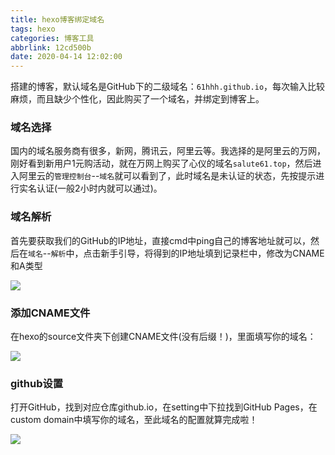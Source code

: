 ```yaml
---
title: hexo博客绑定域名
tags: hexo
categories: 博客工具
abbrlink: 12cd500b
date: 2020-04-14 12:02:00
---
```


搭建的博客，默认域名是GitHub下的二级域名：`61hhh.github.io`，每次输入比较麻烦，而且缺少个性化，因此购买了一个域名，并绑定到博客上。

<!--more-->

### 域名选择

国内的域名服务商有很多，新网，腾讯云，阿里云等。我选择的是阿里云的万网，刚好看到新用户1元购活动，就在万网上购买了心仪的域名`salute61.top`，然后进入阿里云的`管理控制台`--`域名`就可以看到了，此时域名是未认证的状态，先按提示进行实名认证(一般2小时内就可以通过)。

### 域名解析

首先要获取我们的GitHub的IP地址，直接cmd中ping自己的博客地址就可以，然后在`域名`--`解析`中，点击新手引导，将得到的IP地址填到记录栏中，修改为CNAME和A类型

![](https://leslie1-1309334886.cos.ap-shanghai.myqcloud.com/obsidian/H762ccabff22a463ebdefb802e88344a4v.png)

### 添加CNAME文件

在hexo的source文件夹下创建CNAME文件(没有后缀！)，里面填写你的域名：

![](https://leslie1-1309334886.cos.ap-shanghai.myqcloud.com/obsidian/Hccac12360b894735bfa5e68ee16784c4J.png)

### github设置

打开GitHub，找到对应仓库github.io，在setting中下拉找到GitHub Pages，在custom domain中填写你的域名，至此域名的配置就算完成啦！

![](https://leslie1-1309334886.cos.ap-shanghai.myqcloud.com/obsidian/H0479f0ae8b5c4fddb0a32241d472c795E.png)

